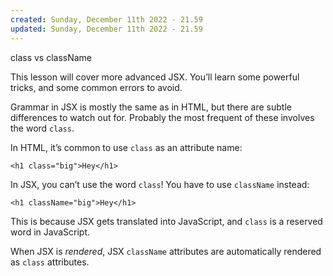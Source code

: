 ```yaml
---
created: Sunday, December 11th 2022 - 21.59
updated: Sunday, December 11th 2022 - 21.59
---
```

class vs className

This lesson will cover more advanced JSX. You’ll learn some powerful tricks, and some common errors to avoid.

Grammar in JSX is mostly the same as in HTML, but there are subtle differences to watch out for. Probably the most frequent of these involves the word `class`.

In HTML, it’s common to use `class` as an attribute name:

```JSX
<h1 class="big">Hey</h1>
```

In JSX, you can’t use the word `class`! You have to use `className` instead:

```JSX
<h1 className="big">Hey</h1>
```

This is because JSX gets translated into JavaScript, and `class` is a reserved word in JavaScript.

When JSX is _rendered_, JSX `className` attributes are automatically rendered as `class` attributes.